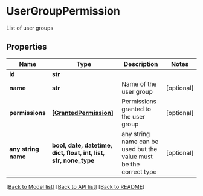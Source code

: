 # UserGroupPermission

List of user groups

## Properties
Name | Type | Description | Notes
------------ | ------------- | ------------- | -------------
**id** | **str** |  | 
**name** | **str** | Name of the user group | [optional] 
**permissions** | [**[GrantedPermission]**](GrantedPermission.md) | Permissions granted to the user group | [optional] 
**any string name** | **bool, date, datetime, dict, float, int, list, str, none_type** | any string name can be used but the value must be the correct type | [optional]

[[Back to Model list]](../README.md#documentation-for-models) [[Back to API list]](../README.md#documentation-for-api-endpoints) [[Back to README]](../README.md)


